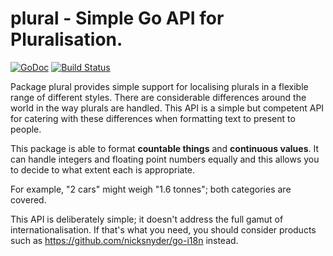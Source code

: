 # plural - Simple Go API for Pluralisation.

[![GoDoc](https://img.shields.io/badge/api-Godoc-blue.svg?style=flat-square)](https://godoc.org/github.com/rickb777/plural)
[![Build Status](https://travis-ci.org/rickb777/plural.svg?branch=master)](https://travis-ci.org/rickb777/plural)

Package plural provides simple support for localising plurals in a flexible range of different styles.
There are considerable differences around the world in the way plurals are handled. This API is
a simple but competent API for catering with these differences when formatting text to
present to people.

This package is able to format **countable things** and **continuous values**. It can handle integers
and floating point numbers equally and this allows you to decide to what extent each is appropriate.

For example, "2 cars" might weigh "1.6 tonnes"; both categories are covered.

This API is deliberately simple; it doesn't address the full gamut of internationalisation. If that's
what you need, you should consider products such as https://github.com/nicksnyder/go-i18n instead.
